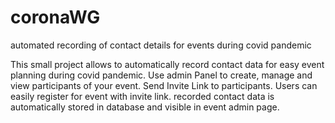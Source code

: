 # coronaWG
automated recording of contact details for events during covid pandemic

This small project allows to automatically record contact data for easy event planning during covid pandemic.
Use admin Panel to create, manage and view participants of your event.
Send Invite Link to participants.
Users can easily register for event with invite link.
recorded contact data is automatically stored in database and visible in event admin page.
